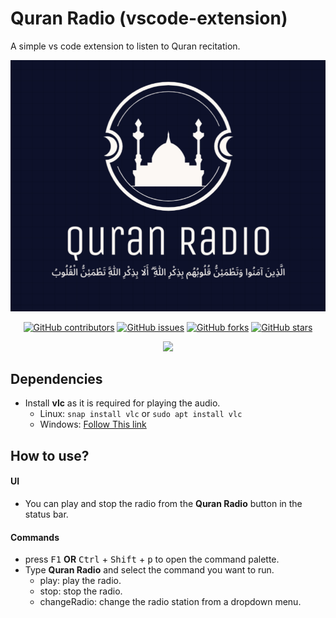 # Quran Radio (vscode-extension)

A simple vs code extension to listen to Quran recitation.


![logo](logo.png)
<div align="center">
  
[![GitHub contributors](https://img.shields.io/github/contributors/Mostafa-wael/Quran-Radio)](https://img.shields.io/github/contributors/Mostafa-wael/Quran-Radio)
[![GitHub issues](https://img.shields.io/github/issues/Mostafa-wael/Quran-Radio)](https://github.com/Mostafa-wael/Quran-Radio/issues)
[![GitHub forks](https://img.shields.io/github/forks/Mostafa-wael/Quran-Radio)](https://github.com/Mostafa-wael/Quran-Radio/network)
[![GitHub stars](https://img.shields.io/github/stars/Mostafa-wael/Quran-Radio)](https://github.com/Mostafa-wael/Quran-Radio/stargazers)

<img src="https://img.shields.io/github/languages/top/Mostafa-wael/Quran-Radio"> 

</div>

## Dependencies
- Install **vlc** as it is required for playing the audio.
  - Linux: `snap install vlc` or `sudo apt install vlc`
  - Windows: [Follow This link](https://www.videolan.org/vlc/download-windows.html)

## How to use?
#### UI
- You can play and stop the radio from the **Quran Radio** button in the status bar.
#### Commands
- press <kbd>F1</kbd> **OR** <kbd>Ctrl</kbd> + <kbd>Shift</kbd> + <kbd>p</kbd> to open the command palette.
- Type **Quran Radio** and select the command you want to run.
  - play: play the radio.
  - stop: stop the radio.
  - changeRadio: change the radio station from a dropdown menu.
